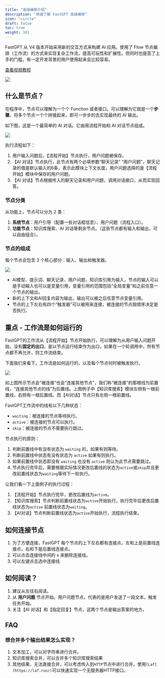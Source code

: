 ```yaml
---
title: "高级编排介绍"
description: "快速了解 FastGPT 高级编排"
icon: "circle"
draft: false
toc: true
weight: 301
---
```


FastGPT 从 V4 版本开始采用新的交互方式来构建 AI 应用。使用了 Flow 节点编排（工作流）的方式来实现复杂工作流，提高可玩性和扩展性。但同时也提高了上手的门槛，有一定开发背景的用户使用起来会比较容易。

[查看视频教程](https://www.bilibili.com/video/BV1aB4y1Z7Hy/?spm_id_from=333.999.list.card_archive.click&vd_source=903c2b09b7412037c2eddc6a8fb9828b)

![](/imgs/flow-intro1.png)

## 什么是节点？

在程序中，节点可以理解为一个个 Function 或者接口。可以理解为它就是一个**步骤**。将多个节点一个个拼接起来，即可一步步的去实现最终的 AI 输出。

如下图，这是一个最简单的 AI 对话。它由用流程开始和 AI 对话节点组成。

![](/imgs/flow-intro2.png)

执行流程如下：
1. 用户输入问题后，【流程开始】节点执行，用户问题被保存。
2. 【AI 对话】节点执行，此节点有两个必填参数“聊天记录” “用户问题”，聊天记录的值是默认输入的6条，表示此模块上下文长度。用户问题选择的是【流程开始】模块中保存的用户问题。
3. 【AI 对话】节点根据传入的聊天记录和用户问题，调用对话接口，从而实现回答。

### 节点分类

从功能上，节点可以分为 2 类：

1. **系统节点**：用户引导（配置一些对话框信息）、用户问题（流程入口）。
2. **功能节点**：知识库搜索、AI 对话等剩余节点。（这些节点都有输入和输出，可以自由组合）。

### 节点的组成

每个节点会包含 3 个核心部分：输入、输出和触发器。

   ![](/imgs/flow-intro3.png)
   
   - AI模型、提示词、聊天记录、用户问题，知识库引用为输入，节点的输入可以是手动输入也可以是变量引用，变量引用的范围包括“全局变量”和之前任意一个节点的输出。
   - 新的上下文和AI回复内容为输出，输出可以被之后任意节点变量引用。
   - 节点的上下左右有四个“触发器”可以被用来连接，被连接的节点按顺序决定是否执行。

## 重点 - 工作流是如何运行的

FastGPT的工作流从【流程开始】节点开始执行，可以理解为从用户输入问题开始，没有**固定的出口**，是以节点运行结束作为出口，如果在一个轮调用中，所有节点都不再允许，则工作流结束。

下面我们来看下，工作流是如何运行的，以及每个节点何时被触发执行。

   ![](/imgs/flow-intro1.png)

如上图所示节点会“被连接”也会“连接其他节点”，我们称“被连接”的那根线为前置线，“连接其他节点的线”为后置线。上图例子中【知识库搜索】模块左侧有一根前置线，右侧有一根后置线。而【AI对话】节点只有左侧一根前置线。

FastGPT工作流中的线有以下几种状态：  
- `waiting`：被连接的节点等待执行。  
- `active`：被连接的节点可以执行。  
- `skip`：被连接的节点不需要执行跳过。   

节点执行的原则：   

1. 判断前置线中有没有状态为 `waiting` 的，如果有则等待。  
2. 判断前置线中状态有没有状态为 `active` 如果有则执行。  
3. 如果前置线中状态即没有 `waiting` 也没有 `active` 则认为此节点需要跳过。  
4. 节点执行完毕后，需要根据实际情况更改后置线的状态为`active`或`skip`并且更改前置线状态为`waiting`等待下一轮执行。

让我们看一下上面例子的执行过程：   
1. 【流程开始】节点执行完毕，更改后置线为`active`。   
2. 【知识库搜索】节点判断前置线状态为`active`开始执行，执行完毕后更改后置线状态为`active` 前置线状态为`waiting`。
3. 【AI对话】节点判断前置线状态为`active`开始执行，流程执行结束。

## 如何连接节点

1. 为了方便连接，FastGPT 每个节点的上下左右都有连接点，左和上是前置线连接点，右和下是后置线连接点。
2. 可以点击连接线中间的 x 来删除连接线。
3. 可以左键点击选中连接线

## 如何阅读？

1. 建议从左往右阅读。
2. 从 **用户问题** 节点开始。用户问题节点，代表的是用户发送了一段文本，触发任务开始。
3. 关注【AI 对话】和【指定回复】节点，这两个节点是输出答案的地方。

## FAQ

### 想合并多个输出结果怎么实现？

1. 文本加工，可以对字符串进行合并。
2. 知识库搜索合并，可以合并多个知识库搜索结果
3. 其他结果，无法直接合并，可以考虑传入到`HTTP`节点中进行合并，使用`[Laf](https://laf.run/)`可以快速实现一个无服务器HTTP接口。


